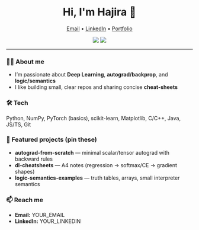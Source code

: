 <!-- Profile README for Hajira Kashifa -->

<h1 align="center">Hi, I'm Hajira 👋</h1>

<p align="center">
  <a href="mailto:YOUR_EMAIL">Email</a> •
  <a href="https://www.linkedin.com/in/YOUR_LINKEDIN">LinkedIn</a> •
  <a href="https://YOUR_USERNAME.github.io">Portfolio</a>
</p>

<p align="center">
  <img src="https://img.shields.io/badge/Focus-Deep%20Learning%20%7C%20Logic%20%7C%20Systems-blue" />
  <img src="https://img.shields.io/github/followers/YOUR_USERNAME?style=social" />
</p>

---

### 👩‍🎓 About me
- I’m passionate about **Deep Learning**, **autograd/backprop**, and **logic/semantics**
- I like building small, clear repos and sharing concise **cheat-sheets**

### 🛠️ Tech
Python, NumPy, PyTorch (basics), scikit-learn, Matplotlib, C/C++, Java, JS/TS, Git

### 🚀 Featured projects (pin these)
- **autograd-from-scratch** — minimal scalar/tensor autograd with backward rules
- **dl-cheatsheets** — A4 notes (regression → softmax/CE → gradient shapes)
- **logic-semantics-examples** — truth tables, arrays, small interpreter semantics

### 📫 Reach me
- **Email:** YOUR_EMAIL  
- **LinkedIn:** YOUR_LINKEDIN
